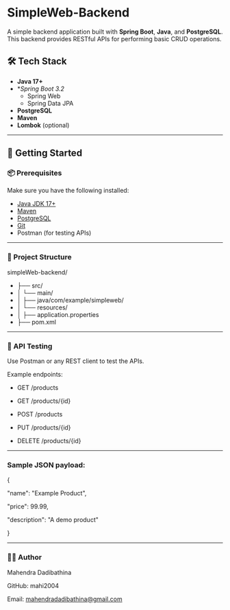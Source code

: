 # SimpleWeb-Backend

A simple backend application built with **Spring Boot**, **Java**, and **PostgreSQL**. This backend provides RESTful APIs for performing basic CRUD operations.

## 🛠️ Tech Stack

- **Java 17+**
- **Spring Boot 3.2*
  - Spring Web
  - Spring Data JPA
- **PostgreSQL**
- **Maven** 
- **Lombok** (optional)

---

## 🚀 Getting Started

### 📦 Prerequisites

Make sure you have the following installed:

- [Java JDK 17+](https://adoptopenjdk.net/)
- [Maven](https://maven.apache.org/)
- [PostgreSQL](https://www.postgresql.org/)
- [Git](https://git-scm.com/)
- Postman (for testing APIs)

---

### 📁 Project Structure


simpleWeb-backend/
- ├── src/
- │ └── main/
- │ ├── java/com/example/simpleweb/
- │ └── resources/
- │ ├── application.properties
- ├── pom.xml

---

### 🧪 API Testing
Use Postman or any REST client to test the APIs.

Example endpoints:

- GET /products

- GET /products/{id}

- POST /products

- PUT /products/{id}

- DELETE /products/{id}

---

### Sample JSON payload:

{

  "name": "Example Product",
  
  "price": 99.99,
  
  "description": "A demo product"
  
}

---

### 🙋‍♂️ Author
Mahendra Dadibathina

GitHub: mahi2004

Email: mahendradadibathina@gmail.com
